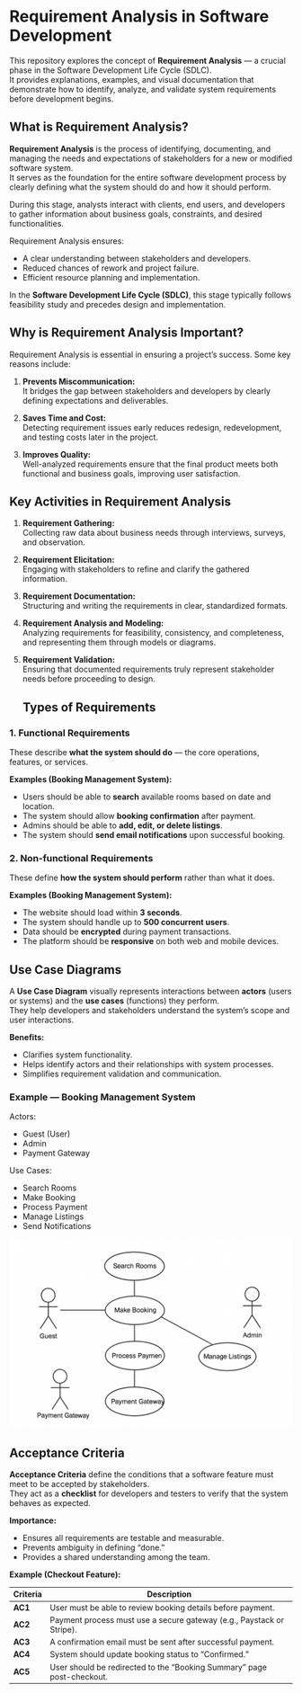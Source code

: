 # Requirement Analysis in Software Development

This repository explores the concept of **Requirement Analysis** — a crucial phase in the Software Development Life Cycle (SDLC).  
It provides explanations, examples, and visual documentation that demonstrate how to identify, analyze, and validate system requirements before development begins.

## What is Requirement Analysis?

**Requirement Analysis** is the process of identifying, documenting, and managing the needs and expectations of stakeholders for a new or modified software system.  
It serves as the foundation for the entire software development process by clearly defining what the system should do and how it should perform.

During this stage, analysts interact with clients, end users, and developers to gather information about business goals, constraints, and desired functionalities.

Requirement Analysis ensures:
- A clear understanding between stakeholders and developers.
- Reduced chances of rework and project failure.
- Efficient resource planning and implementation.

In the **Software Development Life Cycle (SDLC)**, this stage typically follows feasibility study and precedes design and implementation.

## Why is Requirement Analysis Important?

Requirement Analysis is essential in ensuring a project’s success. Some key reasons include:

1. **Prevents Miscommunication:**  
   It bridges the gap between stakeholders and developers by clearly defining expectations and deliverables.

2. **Saves Time and Cost:**  
   Detecting requirement issues early reduces redesign, redevelopment, and testing costs later in the project.

3. **Improves Quality:**  
   Well-analyzed requirements ensure that the final product meets both functional and business goals, improving user satisfaction.

## Key Activities in Requirement Analysis

1. **Requirement Gathering:**  
   Collecting raw data about business needs through interviews, surveys, and observation.

2. **Requirement Elicitation:**  
   Engaging with stakeholders to refine and clarify the gathered information.

3. **Requirement Documentation:**  
   Structuring and writing the requirements in clear, standardized formats.

4. **Requirement Analysis and Modeling:**  
   Analyzing requirements for feasibility, consistency, and completeness, and representing them through models or diagrams.

5. **Requirement Validation:**  
   Ensuring that documented requirements truly represent stakeholder needs before proceeding to design.

   ## Types of Requirements

### 1. Functional Requirements
These describe **what the system should do** — the core operations, features, or services.

**Examples (Booking Management System):**
- Users should be able to **search** available rooms based on date and location.
- The system should allow **booking confirmation** after payment.
- Admins should be able to **add, edit, or delete listings**.
- The system should **send email notifications** upon successful booking.

### 2. Non-functional Requirements
These define **how the system should perform** rather than what it does.

**Examples (Booking Management System):**
- The website should load within **3 seconds**.
- The system should handle up to **500 concurrent users**.
- Data should be **encrypted** during payment transactions.
- The platform should be **responsive** on both web and mobile devices.

## Use Case Diagrams

A **Use Case Diagram** visually represents interactions between **actors** (users or systems) and the **use cases** (functions) they perform.  
They help developers and stakeholders understand the system’s scope and user interactions.

**Benefits:**
- Clarifies system functionality.
- Helps identify actors and their relationships with system processes.
- Simplifies requirement validation and communication.

### Example — Booking Management System

Actors:
- Guest (User)
- Admin
- Payment Gateway

Use Cases:
- Search Rooms
- Make Booking
- Process Payment
- Manage Listings
- Send Notifications

![Use Case Diagram](9cb531f9-3451-4b58-bff5-7b43ab858b94.png)



## Acceptance Criteria

**Acceptance Criteria** define the conditions that a software feature must meet to be accepted by stakeholders.  
They act as a **checklist** for developers and testers to verify that the system behaves as expected.

**Importance:**
- Ensures all requirements are testable and measurable.  
- Prevents ambiguity in defining “done.”  
- Provides a shared understanding among the team.

**Example (Checkout Feature):**

| Criteria | Description |
|-----------|--------------|
| **AC1** | User must be able to review booking details before payment. |
| **AC2** | Payment process must use a secure gateway (e.g., Paystack or Stripe). |
| **AC3** | A confirmation email must be sent after successful payment. |
| **AC4** | System should update booking status to “Confirmed.” |
| **AC5** | User should be redirected to the “Booking Summary” page post-checkout. |


